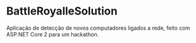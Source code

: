 # BattleRoyalleSolution

Aplicação de detecção de novos computadores ligados a rede, feito com ASP.NET Core 2 para um hackathon.
